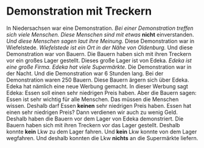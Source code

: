 # Demonstration mit Treckern

In Niedersachsen war eine Demonstration. 
*Bei einer Demonstration treffen sich viele Menschen.* 
*Diese Menschen sind mit etwas* **nicht** einverstanden. 
*Und diese Menschen sagen laut ihre Meinung.* Diese Demonstration war in Wiefelstede. 
*Wiefelstede ist ein Ort in der Nähe von Oldenburg.* Und diese Demonstration war von Bauern. Die Bauern haben sich mit ihren Treckern vor ein großes Lager gestellt. Dieses große Lager ist von Edeka. 
*Edeka ist eine große Firma.* 
*Edeka hat viele Supermärkte.* 
Die Demonstration war in der Nacht. Und die Demonstration war 6 Stunden lang. Bei der Demonstration waren 250 Bauern. Diese Bauern ärgern sich über Edeka. Edeka hat nämlich eine neue Werbung gemacht. In dieser Werbung sagt Edeka: Essen soll einen sehr niedrigen Preis haben. Aber die Bauern sagen: Essen ist sehr wichtig für alle Menschen. Das müssen die Menschen wissen. Deshalb darf Essen **keinen** sehr niedrigen Preis haben. Essen hat einen sehr niedrigen Preis? Dann verdienen wir auch zu wenig Geld. Deshalb haben die Bauern vor dem Lager von Edeka demonstriert. Die Bauern haben sich mit ihren Treckern vor das Lager gestellt. Deshalb konnte **kein** Lkw zu dem Lager fahren. Und **kein** Lkw konnte von dem Lager wegfahren. Und deshalb konnten die Lkw **nichts** an die Supermärkte liefern. 
